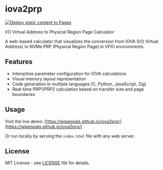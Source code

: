 # iova2prp

[![Deploy static content to Pages](https://github.com/wipeseals/iova2prp/actions/workflows/static.yml/badge.svg)](https://github.com/wipeseals/iova2prp/actions/workflows/static.yml)

I/O Virtual Address to Physical Region Page Calculator

A web-based calculator that visualizes the conversion from IOVA (I/O Virtual Address) to NVMe PRP (Physical Region Page) in VFIO environments.

## Features

- Interactive parameter configuration for IOVA calculations
- Visual memory layout representation
- Code generation in multiple languages (C, Python, JavaScript, Zig)
- Real-time PRP1/PRP2 calculation based on transfer size and page boundaries

## Usage

Visit the live demo: [https://wipeseals.github.io/iova2prp/](https://wipeseals.github.io/iova2prp/)

Or run locally by serving the `index.html` file with any web server.

## License

MIT License - see [LICENSE](LICENSE) file for details.
